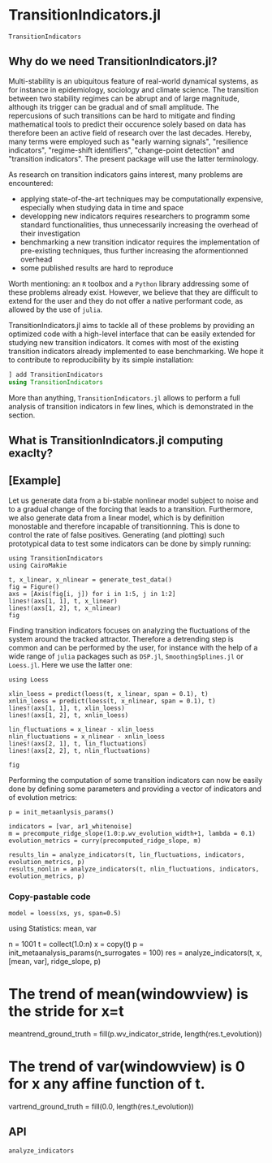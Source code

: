 # TransitionIndicators.jl

```@docs
TransitionIndicators
```

## Why do we need TransitionIndicators.jl?

Multi-stability is an ubiquitous feature of real-world dynamical systems, as for instance in epidemiology, sociology and climate science. The transition between two stability regimes can be abrupt and of large magnitude, although its trigger can be gradual and of small amplitude. The repercusions of such transitions can be hard to mitigate and finding mathematical tools to predict their occurence solely based on data has therefore been an active field of research over the last decades. Hereby, many terms were employed such as "early warning signals", "resilience indicators", "regime-shift identifiers", "change-point detection" and "transition indicators". The present package will use the latter terminology.

As research on transition indicators gains interest, many problems are encountered:
- applying state-of-the-art techniques may be computationally expensive, especially when studying data in time and space
- developping new indicators requires researchers to programm some standard functionalities, thus unnecessarily increasing the overhead of their investigation
- benchmarking a new transition indicator requires the implementation of pre-existing techniques, thus further increasing the aformentionned overhead
- some published results are hard to reproduce

Worth mentioning: an `R` toolbox and a `Python` library addressing some of these problems already exist. However, we believe that they are difficult to extend for the user and they do not offer a native performant code, as allowed by the use of `julia`.

TransitionIndicators.jl aims to tackle all of these problems by providing an optimized code with a high-level interface that can be easily extended for studying new transition indicators. It comes  with most of the existing transition indicators already implemented to ease benchmarking. We hope it to contribute to reproducibility by its simple installation:

```julia
] add TransitionIndicators
using TransitionIndicators
```

More than anything, `TransitionIndicators.jl` allows to perform a full analysis of transition indicators in few lines, which is demonstrated in the  section.

## What is TransitionIndicators.jl computing exaclty?



## [Example] 

Let us generate data from a bi-stable nonlinear model subject to noise and to a gradual change of the forcing that leads to a transition. Furthermore, we also generate data from a linear model, which is by definition monostable and therefore incapable of transitionning. This is done to control the rate of false positives. Generating (and plotting) such prototypical data to test some indicators can be done by simply running:

```@example MAIN
using TransitionIndicators
using CairoMakie

t, x_linear, x_nlinear = generate_test_data()
fig = Figure()
axs = [Axis(fig[i, j]) for i in 1:5, j in 1:2]
lines!(axs[1, 1], t, x_linear)
lines!(axs[1, 2], t, x_nlinear)
fig
```

Finding transition indicators focuses on analyzing the fluctuations of the system around the tracked attractor. Therefore a detrending step is common and can be performed by the user, for instance with the help of a wide range of `julia` packages such as `DSP.jl`, `SmoothingSplines.jl` or `Loess.jl`. Here we use the latter one:

```
using Loess

xlin_loess = predict(loess(t, x_linear, span = 0.1), t)
xnlin_loess = predict(loess(t, x_nlinear, span = 0.1), t)
lines!(axs[1, 1], t, xlin_loess)
lines!(axs[1, 2], t, xnlin_loess)

lin_fluctuations = x_linear - xlin_loess
nlin_fluctuations = x_nlinear - xnlin_loess
lines!(axs[2, 1], t, lin_fluctuations)
lines!(axs[2, 2], t, nlin_fluctuations)

fig
```

Performing the computation of some transition indicators can now be easily done by defining some parameters and providing a vector of indicators and of evolution metrics:

```
p = init_metaanlysis_params()

indicators = [var, ar1_whitenoise]
m = precompute_ridge_slope(1.0:p.wv_evolution_width+1, lambda = 0.1)
evolution_metrics = curry(precomputed_ridge_slope, m)

results_lin = analyze_indicators(t, lin_fluctuations, indicators, evolution_metrics, p)
results_nonlin = analyze_indicators(t, nlin_fluctuations, indicators, evolution_metrics, p)
```

### Copy-pastable code

```
model = loess(xs, ys, span=0.5)
```


using Statistics: mean, var

n = 1001
t = collect(1.0:n)
x = copy(t)
p = init_metaanalysis_params(n_surrogates = 100)
res = analyze_indicators(t, x, [mean, var], ridge_slope, p)

# The trend of mean(windowview) is the stride for x=t
meantrend_ground_truth = fill(p.wv_indicator_stride, length(res.t_evolution))
# The trend of var(windowview) is 0 for x any affine function of t.
vartrend_ground_truth = fill(0.0, length(res.t_evolution))

## API

```@docs
analyze_indicators
```
